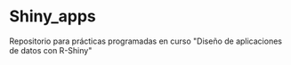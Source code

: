 # Shiny_apps
Repositorio para prácticas programadas en curso "Diseño de aplicaciones de datos con R-Shiny"
